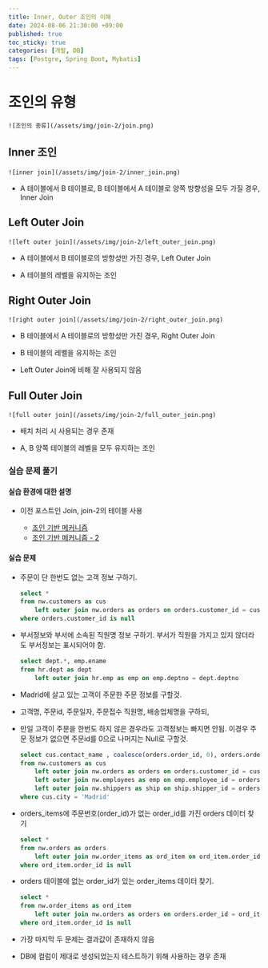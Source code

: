 ```yaml
---
title: Inner, Outer 조인의 이해
date: 2024-08-06 21:30:00 +09:00
published: true
toc_sticky: true
categories: [개발, DB]
tags: [Postgre, Spring Boot, Mybatis]
---
```


# 조인의 유형

    ![조인의 종류](/assets/img/join-2/join.png)

## Inner 조인

    ![inner join](/assets/img/join-2/inner_join.png)

- A 테이블에서 B 테이블로, B 테이블에서 A 테이블로 양쪽 방향성을 모두 가질 경우, Inner Join

## Left Outer Join

    ![left outer join](/assets/img/join-2/left_outer_join.png)

- A 테이블에서 B 테이블로의 방향성만 가진 경우, Left Outer Join

- A 테이블의 레벨을 유지하는 조인

## Right Outer Join

    ![right outer join](/assets/img/join-2/right_outer_join.png)

- B 테이블에서 A 테이블로의 방향성만 가진 경우, Right Outer Join

- B 테이블의 레벨을 유지하는 조인

- Left Outer Join에 비해 잘 사용되지 않음

## Full Outer Join

    ![full outer join](/assets/img/join-2/full_outer_join.png)

- 배치 처리 시 사용되는 경우 존재

- A, B 양쪽 테이블의 레벨을 모두 유지하는 조인

### 실습 문제 풀기

#### 실습 환경에 대한 설명

- 이전 포스트인 Join, join-2의 테이블 사용

    - [조인 기반 메커니즘](2024-07-30-JOIN%20기반%20메커니즘.md)
    - [조인 기반 메커니즘 - 2](2024-08-05-JOIN%20기반%20메커니즘_2.md)

#### 실습 문제

- 주문이 단 한번도 없는 고객 정보 구하기.

    ```sql
    select *
    from nw.customers as cus
        left outer join nw.orders as orders on orders.customer_id = cus.customer_id 
    where orders.customer_id is null
    ```

- 부서정보와 부서에 소속된 직원명 정보 구하기. 부서가 직원을 가지고 있지 않더라도 부서정보는 표시되어야 함. 

    ```sql
    select dept.*, emp.ename 
    from hr.dept as dept
        left outer join hr.emp as emp on emp.deptno = dept.deptno 
    ```

- Madrid에 살고 있는 고객이 주문한 주문 정보를 구할것.
- 고객명, 주문id, 주문일자, 주문접수 직원명, 배송업체명을 구하되, 
- 만일 고객이 주문을 한번도 하지 않은 경우라도 고객정보는 빠지면 안됨. 이경우 주문 정보가 없으면 주문id를 0으로 나머지는 Null로 구할것. 

    ```sql
    select cus.contact_name , coalesce(orders.order_id, 0), orders.order_date, emp.first_name||' '||emp.last_name as emp_name, ship.company_name 
    from nw.customers as cus
        left outer join nw.orders as orders on orders.customer_id = cus.customer_id 
        left outer join nw.employees as emp on emp.employee_id = orders.employee_id 
        left outer join nw.shippers as ship on ship.shipper_id = orders.ship_via 
    where cus.city = 'Madrid'
    ```

- orders_items에 주문번호(order_id)가 없는 order_id를 가진 orders 데이터 찾기 

    ```sql
    select *
    from nw.orders as orders
        left outer join nw.order_items as ord_item on ord_item.order_id = orders.order_id 
    where ord_item.order_id is null
    ```

- orders 테이블에 없는 order_id가 있는 order_items 데이터 찾기. 

    ```sql
    select *
    from nw.order_items as ord_item
        left outer join nw.orders as orders on orders.order_id = ord_item.order_id 
    where ord_item.order_id is null
    ```

- 가장 마지막 두 문제는 결과값이 존재하지 않음

- DB에 컬럼이 제대로 생성되었는지 테스트하기 위해 사용하는 경우 존재